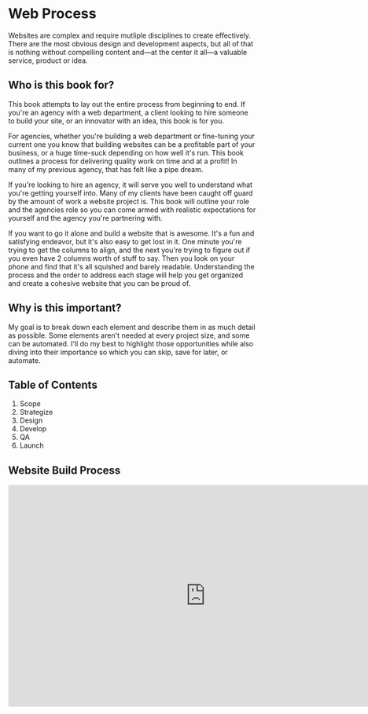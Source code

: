 # Web Process

Websites are complex and require mutliple disciplines to create effectively. There are the most obvious design and development aspects, but all of that is nothing without compelling content and&mdash;at the center it all&mdash;a valuable service, product or idea.

## Who is this book for?

This book attempts to lay out the entire process from beginning to end. If you're an agency with a web department, a client looking to hire someone to build your site, or an innovator with an idea, this book is for you.

For agencies, whether you're building a web department or fine-tuning your current one you know that building websites can be a profitable part of your business, or a huge time-suck depending on how well it's run. This book outlines a process for delivering quality work on time and at a profit! In many of my previous agency, that has felt like a pipe dream.

If you're looking to hire an agency, it will serve you well to understand what you're getting yourself into. Many of my clients have been caught off guard by the amount of work a website project is. This book will outline your role and the agencies role so you can come armed with realistic expectations for yourself and the agency you're partnering with.

If you want to go it alone and build a website that is awesome. It's a fun and satisfying endeavor, but it's also easy to get lost in it. One minute you're trying to get the columns to align, and the next you're trying to figure out if you even have 2 columns worth of stuff to say. Then you look on your phone and find that it's all squished and barely readable. Understanding the process and the order to address each stage will help you get organized and create a cohesive website that you can be proud of.

## Why is this important?

My goal is to break down each element and describe them in as much detail as possible. Some elements aren't needed at every project size, and some can be automated. I'll do my best to highlight those opportunities while also diving into their importance so which you can skip, save for later, or automate.

## Table of Contents

1. Scope
2. Strategize
3. Design
4. Develop
5. QA
6. Launch

## Website Build Process

<iframe style="border: 1px solid rgba(0, 0, 0, 0.1);" width="800" height="450" src="https://www.figma.com/embed?embed_host=share&url=https%3A%2F%2Fwww.figma.com%2Ffile%2FGd2ZBjJtU0uYC1HpEJcK55%2FWebsite-Process-Flow%3Ftype%3Dwhiteboard%26node-id%3D0%253A1%26t%3Ddl0lyLuv7jrrXavN-1" allowfullscreen></iframe>